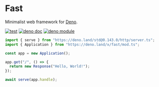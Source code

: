 # Fast

Minimalist web framework for [Deno](https://deno.land).

[![test](https://github.com/danteissaias/fast/actions/workflows/test.yml/badge.svg)](https://github.com/danteissaias/fast/actions/workflows/test.yml)
[![deno doc](https://doc.deno.land/badge.svg)](https://doc.deno.land/https://deno.land/x/fast/mod.ts)
[![deno module](https://shield.deno.dev/x/fast)](https://deno.land/x/fast)

```ts
import { serve } from "https://deno.land/std@0.143.0/http/server.ts";
import { Application } from "https://deno.land/x/fast/mod.ts";

const app = new Application();

app.get("/", () => {
  return new Response("Hello, World!");
});

await serve(app.handle);
```
